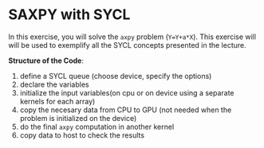 # SAXPY with SYCL

In this exercise, you will solve the `axpy` problem (`Y=Y+a*X`). This exercise will will be used to exemplify all the SYCL concepts presented in the lecture.


**Structure of the Code**:
  1. define a SYCL  queue (choose device, specify the options)
  1. declare  the variables
  1. initialize the input variables(on cpu or on device using a separate kernels for each array)
  1. copy the necesary data from CPU to GPU (not needed when the problem is initialized on the device)
  1. do the final `axpy` computation in another kernel 
  1. copy data to host to check the results

     
